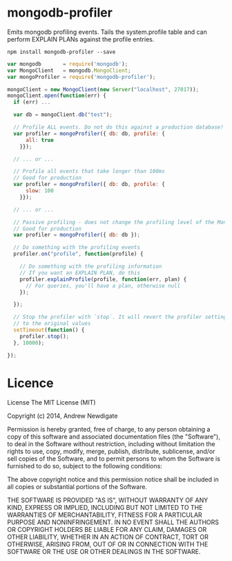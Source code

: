 # mongodb-profiler

Emits mongodb profiling events. Tails the system.profile table and can perform EXPLAIN PLANs against the profile entries.

```shell
npm install mongodb-profiler --save
```

```javascript
var mongodb       = require('mongodb');
var MongoClient   = mongodb.MongoClient;
var mongoProfiler = require('mongodb-profiler');

mongoClient = new MongoClient(new Server("localhost", 27017));
mongoClient.open(function(err) {
  if (err) ...

  var db = mongoClient.db("test");

  // Profile ALL events. Do not do this against a production database!
  var profiler = mongoProfiler({ db: db, profile: {
      all: true
    }});

  // ... or ...

  // Profile all events that take longer than 100ms
  // Good for production
  var profiler = mongoProfiler({ db: db, profile: {
      slow: 100
    }});

  // ... or ...

  // Passive profiling - does not change the profiling level of the Mongo server
  // Good for production
  var profiler = mongoProfiler({ db: db });

  // Do something with the profiling events
  profiler.on("profile", function(profile) {

    // Do something with the profiling information
    // If you want an EXPLAIN PLAN, do this
    profiler.explainProfile(profile, function(err, plan) {
      // For queries, you'll have a plan, otherwise null
    });

  });

  // Stop the profiler with `stop`. It will revert the profiler settings
  // to the original values
  setTimeout(function() {
    profiler.stop();
  }, 10000);

});

```


# Licence

License
The MIT License (MIT)

Copyright (c) 2014, Andrew Newdigate

Permission is hereby granted, free of charge, to any person obtaining a copy
of this software and associated documentation files (the "Software"), to deal
in the Software without restriction, including without limitation the rights
to use, copy, modify, merge, publish, distribute, sublicense, and/or sell
copies of the Software, and to permit persons to whom the Software is
furnished to do so, subject to the following conditions:

The above copyright notice and this permission notice shall be included in all
copies or substantial portions of the Software.

THE SOFTWARE IS PROVIDED "AS IS", WITHOUT WARRANTY OF ANY KIND, EXPRESS OR
IMPLIED, INCLUDING BUT NOT LIMITED TO THE WARRANTIES OF MERCHANTABILITY,
FITNESS FOR A PARTICULAR PURPOSE AND NONINFRINGEMENT. IN NO EVENT SHALL THE
AUTHORS OR COPYRIGHT HOLDERS BE LIABLE FOR ANY CLAIM, DAMAGES OR OTHER
LIABILITY, WHETHER IN AN ACTION OF CONTRACT, TORT OR OTHERWISE, ARISING FROM,
OUT OF OR IN CONNECTION WITH THE SOFTWARE OR THE USE OR OTHER DEALINGS IN THE
SOFTWARE.



